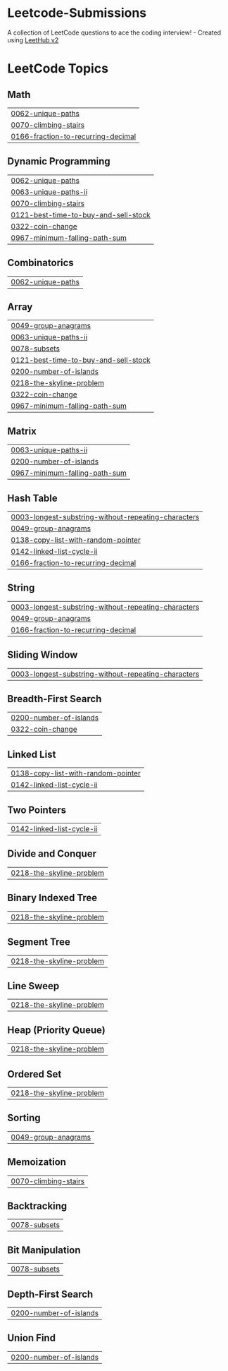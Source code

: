 # Leetcode-Submissions
A collection of LeetCode questions to ace the coding interview! - Created using [LeetHub v2](https://github.com/arunbhardwaj/LeetHub-2.0)

<!---LeetCode Topics Start-->
# LeetCode Topics
## Math
|  |
| ------- |
| [0062-unique-paths](https://github.com/Aayushi-Shrawagi/Leetcode-Submissions/tree/master/0062-unique-paths) |
| [0070-climbing-stairs](https://github.com/Aayushi-Shrawagi/Leetcode-Submissions/tree/master/0070-climbing-stairs) |
| [0166-fraction-to-recurring-decimal](https://github.com/Aayushi-Shrawagi/Leetcode-Submissions/tree/master/0166-fraction-to-recurring-decimal) |
## Dynamic Programming
|  |
| ------- |
| [0062-unique-paths](https://github.com/Aayushi-Shrawagi/Leetcode-Submissions/tree/master/0062-unique-paths) |
| [0063-unique-paths-ii](https://github.com/Aayushi-Shrawagi/Leetcode-Submissions/tree/master/0063-unique-paths-ii) |
| [0070-climbing-stairs](https://github.com/Aayushi-Shrawagi/Leetcode-Submissions/tree/master/0070-climbing-stairs) |
| [0121-best-time-to-buy-and-sell-stock](https://github.com/Aayushi-Shrawagi/Leetcode-Submissions/tree/master/0121-best-time-to-buy-and-sell-stock) |
| [0322-coin-change](https://github.com/Aayushi-Shrawagi/Leetcode-Submissions/tree/master/0322-coin-change) |
| [0967-minimum-falling-path-sum](https://github.com/Aayushi-Shrawagi/Leetcode-Submissions/tree/master/0967-minimum-falling-path-sum) |
## Combinatorics
|  |
| ------- |
| [0062-unique-paths](https://github.com/Aayushi-Shrawagi/Leetcode-Submissions/tree/master/0062-unique-paths) |
## Array
|  |
| ------- |
| [0049-group-anagrams](https://github.com/Aayushi-Shrawagi/Leetcode-Submissions/tree/master/0049-group-anagrams) |
| [0063-unique-paths-ii](https://github.com/Aayushi-Shrawagi/Leetcode-Submissions/tree/master/0063-unique-paths-ii) |
| [0078-subsets](https://github.com/Aayushi-Shrawagi/Leetcode-Submissions/tree/master/0078-subsets) |
| [0121-best-time-to-buy-and-sell-stock](https://github.com/Aayushi-Shrawagi/Leetcode-Submissions/tree/master/0121-best-time-to-buy-and-sell-stock) |
| [0200-number-of-islands](https://github.com/Aayushi-Shrawagi/Leetcode-Submissions/tree/master/0200-number-of-islands) |
| [0218-the-skyline-problem](https://github.com/Aayushi-Shrawagi/Leetcode-Submissions/tree/master/0218-the-skyline-problem) |
| [0322-coin-change](https://github.com/Aayushi-Shrawagi/Leetcode-Submissions/tree/master/0322-coin-change) |
| [0967-minimum-falling-path-sum](https://github.com/Aayushi-Shrawagi/Leetcode-Submissions/tree/master/0967-minimum-falling-path-sum) |
## Matrix
|  |
| ------- |
| [0063-unique-paths-ii](https://github.com/Aayushi-Shrawagi/Leetcode-Submissions/tree/master/0063-unique-paths-ii) |
| [0200-number-of-islands](https://github.com/Aayushi-Shrawagi/Leetcode-Submissions/tree/master/0200-number-of-islands) |
| [0967-minimum-falling-path-sum](https://github.com/Aayushi-Shrawagi/Leetcode-Submissions/tree/master/0967-minimum-falling-path-sum) |
## Hash Table
|  |
| ------- |
| [0003-longest-substring-without-repeating-characters](https://github.com/Aayushi-Shrawagi/Leetcode-Submissions/tree/master/0003-longest-substring-without-repeating-characters) |
| [0049-group-anagrams](https://github.com/Aayushi-Shrawagi/Leetcode-Submissions/tree/master/0049-group-anagrams) |
| [0138-copy-list-with-random-pointer](https://github.com/Aayushi-Shrawagi/Leetcode-Submissions/tree/master/0138-copy-list-with-random-pointer) |
| [0142-linked-list-cycle-ii](https://github.com/Aayushi-Shrawagi/Leetcode-Submissions/tree/master/0142-linked-list-cycle-ii) |
| [0166-fraction-to-recurring-decimal](https://github.com/Aayushi-Shrawagi/Leetcode-Submissions/tree/master/0166-fraction-to-recurring-decimal) |
## String
|  |
| ------- |
| [0003-longest-substring-without-repeating-characters](https://github.com/Aayushi-Shrawagi/Leetcode-Submissions/tree/master/0003-longest-substring-without-repeating-characters) |
| [0049-group-anagrams](https://github.com/Aayushi-Shrawagi/Leetcode-Submissions/tree/master/0049-group-anagrams) |
| [0166-fraction-to-recurring-decimal](https://github.com/Aayushi-Shrawagi/Leetcode-Submissions/tree/master/0166-fraction-to-recurring-decimal) |
## Sliding Window
|  |
| ------- |
| [0003-longest-substring-without-repeating-characters](https://github.com/Aayushi-Shrawagi/Leetcode-Submissions/tree/master/0003-longest-substring-without-repeating-characters) |
## Breadth-First Search
|  |
| ------- |
| [0200-number-of-islands](https://github.com/Aayushi-Shrawagi/Leetcode-Submissions/tree/master/0200-number-of-islands) |
| [0322-coin-change](https://github.com/Aayushi-Shrawagi/Leetcode-Submissions/tree/master/0322-coin-change) |
## Linked List
|  |
| ------- |
| [0138-copy-list-with-random-pointer](https://github.com/Aayushi-Shrawagi/Leetcode-Submissions/tree/master/0138-copy-list-with-random-pointer) |
| [0142-linked-list-cycle-ii](https://github.com/Aayushi-Shrawagi/Leetcode-Submissions/tree/master/0142-linked-list-cycle-ii) |
## Two Pointers
|  |
| ------- |
| [0142-linked-list-cycle-ii](https://github.com/Aayushi-Shrawagi/Leetcode-Submissions/tree/master/0142-linked-list-cycle-ii) |
## Divide and Conquer
|  |
| ------- |
| [0218-the-skyline-problem](https://github.com/Aayushi-Shrawagi/Leetcode-Submissions/tree/master/0218-the-skyline-problem) |
## Binary Indexed Tree
|  |
| ------- |
| [0218-the-skyline-problem](https://github.com/Aayushi-Shrawagi/Leetcode-Submissions/tree/master/0218-the-skyline-problem) |
## Segment Tree
|  |
| ------- |
| [0218-the-skyline-problem](https://github.com/Aayushi-Shrawagi/Leetcode-Submissions/tree/master/0218-the-skyline-problem) |
## Line Sweep
|  |
| ------- |
| [0218-the-skyline-problem](https://github.com/Aayushi-Shrawagi/Leetcode-Submissions/tree/master/0218-the-skyline-problem) |
## Heap (Priority Queue)
|  |
| ------- |
| [0218-the-skyline-problem](https://github.com/Aayushi-Shrawagi/Leetcode-Submissions/tree/master/0218-the-skyline-problem) |
## Ordered Set
|  |
| ------- |
| [0218-the-skyline-problem](https://github.com/Aayushi-Shrawagi/Leetcode-Submissions/tree/master/0218-the-skyline-problem) |
## Sorting
|  |
| ------- |
| [0049-group-anagrams](https://github.com/Aayushi-Shrawagi/Leetcode-Submissions/tree/master/0049-group-anagrams) |
## Memoization
|  |
| ------- |
| [0070-climbing-stairs](https://github.com/Aayushi-Shrawagi/Leetcode-Submissions/tree/master/0070-climbing-stairs) |
## Backtracking
|  |
| ------- |
| [0078-subsets](https://github.com/Aayushi-Shrawagi/Leetcode-Submissions/tree/master/0078-subsets) |
## Bit Manipulation
|  |
| ------- |
| [0078-subsets](https://github.com/Aayushi-Shrawagi/Leetcode-Submissions/tree/master/0078-subsets) |
## Depth-First Search
|  |
| ------- |
| [0200-number-of-islands](https://github.com/Aayushi-Shrawagi/Leetcode-Submissions/tree/master/0200-number-of-islands) |
## Union Find
|  |
| ------- |
| [0200-number-of-islands](https://github.com/Aayushi-Shrawagi/Leetcode-Submissions/tree/master/0200-number-of-islands) |
<!---LeetCode Topics End-->